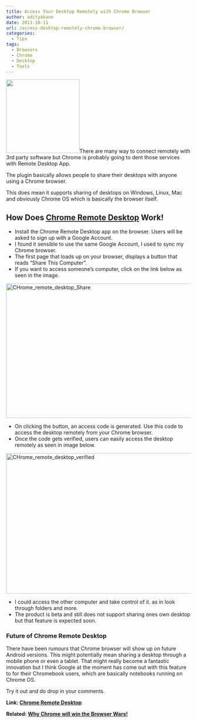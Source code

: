 ```yaml
---
title: Access Your Desktop Remotely with Chrome Browser
author: adityakane
date: 2011-10-11
url: /access-desktop-remotely-chrome-browser/
categories:
  - Tips
tags:
  - Browsers
  - Chrome
  - Desktop
  - Tools
---
```

<a href="http://devilsworkshop.org/access-desktop-remotely-chrome-browser/chrome_remote_desktop/" rel="attachment wp-att-46521"><img class="alignright size-full wp-image-46521" title="Chrome Remote Desktop" src="http://cdn.devilsworkshop.org/files/2011/10/CHrome_remote_desktop.png" alt="" width="200" height="200" /></a>There are many way to connect remotely with 3rd party software but Chrome is probably going to dent those services with Remote Desktop App.

The plugin basically allows people to share their desktops with anyone using a Chrome browser.

This does mean it supports sharing of desktops on Windows, Linux, Mac and obviously Chrome OS which is basically the browser itself.

## How Does <a href="https://chrome.google.com/webstore/detail/gbchcmhmhahfdphkhkmpfmihenigjmpp" onclick="_gaq.push(['_trackEvent', 'outbound-article', 'https://chrome.google.com/webstore/detail/gbchcmhmhahfdphkhkmpfmihenigjmpp', 'Chrome Remote Desktop']);" >Chrome Remote Desktop</a> Work!

  * Install the Chrome Remote Desktop app on the browser. Users will be asked to sign up with a Google Account.
  * I found it sensible to use the same Google Account, I used to sync my Chrome browser.
  * The first page that loads up on your browser, displays a button that reads “Share This Computer”.
  * If you want to access someone&#8217;s computer, click on the link below as seen in the image.

[<img style="background-image: none; padding-left: 0px; padding-right: 0px; display: inline; padding-top: 0px; border: 0px;" title="CHrome_remote_desktop_Share" src="http://cdn.devilsworkshop.org/files/2011/10/CHrome_remote_desktop_Share_thumb.png" alt="CHrome_remote_desktop_Share" width="570" height="366" border="0" />][1]

  * On clicking the button, an access code is generated. Use this code to access the desktop remotely from your Chrome browser.
  * Once the code gets verified, users can easily access the desktop remotely as seen in image below.

[<img style="background-image: none; padding-left: 0px; padding-right: 0px; display: inline; padding-top: 0px; border: 0px;" title="CHrome_remote_desktop_verified" src="http://cdn.devilsworkshop.org/files/2011/10/CHrome_remote_desktop_verified_thumb.png" alt="CHrome_remote_desktop_verified" width="570" height="382" border="0" />][2]

  * I could access the other computer and take control of it. as in look through folders and more.
  * The product is beta and still does not support sharing ones own desktop but that feature is expected soon.

### Future of Chrome Remote Desktop

There have been rumours that Chrome browser will show up on future Android versions. This might potentially mean sharing a desktop through a mobile phone or even a tablet. That might really become a fantastic innovation but I think Google at the moment has come out with this feature to for their Chromebook users, which are basically notebooks running on Chrome OS.

Try it out and do drop in your comments.

**Link: <a href="https://chrome.google.com/webstore/detail/gbchcmhmhahfdphkhkmpfmihenigjmpp" onclick="_gaq.push(['_trackEvent', 'outbound-article', 'https://chrome.google.com/webstore/detail/gbchcmhmhahfdphkhkmpfmihenigjmpp', 'Chrome Remote Desktop']);" >Chrome Remote Desktop</a>**

**Related: [Why Chrome will win the Browser Wars!][3]**

 [1]: http://cdn.devilsworkshop.org/files/2011/10/CHrome_remote_desktop_Share.png
 [2]: http://cdn.devilsworkshop.org/files/2011/10/CHrome_remote_desktop_verified.png
 [3]: http://devilsworkshop.org/why-google-chrome-will-win-the-browser-wars/

